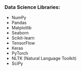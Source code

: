 ### Data Science Libraries:
- NumPy
- Pandas
- Matplotlib
- Seaborn
- Scikit-learn
- TensorFlow
- Keras
- PyTorch
- NLTK (Natural Language Toolkit)
- SciPy
